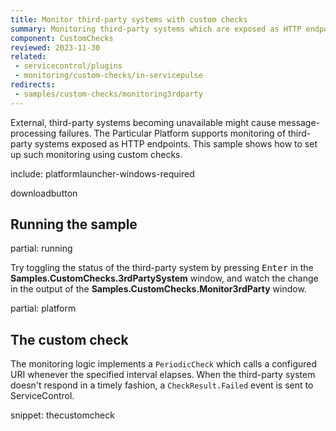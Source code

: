 ```yaml
---
title: Monitor third-party systems with custom checks
summary: Monitoring third-party systems which are exposed as HTTP endpoints with custom checks.
component: CustomChecks
reviewed: 2023-11-30
related:
 - servicecontrol/plugins
 - monitoring/custom-checks/in-servicepulse
redirects:
 - samples/custom-checks/monitoring3rdparty
---
```


External, third-party systems becoming unavailable might cause message-processing failures. The Particular Platform supports monitoring of third-party systems exposed as HTTP endpoints. This sample shows how to set up such monitoring using custom checks.

include: platformlauncher-windows-required

downloadbutton

## Running the sample

partial: running

Try toggling the status of the third-party system by pressing <kbd>Enter</kbd> in the **Samples.CustomChecks.3rdPartySystem** window, and watch the change in the output of the **Samples.CustomChecks.Monitor3rdParty** window.

partial: platform

## The custom check

The monitoring logic implements a `PeriodicCheck` which calls a configured URI whenever the specified interval elapses. When the third-party system doesn't respond in a timely fashion, a `CheckResult.Failed` event is sent to ServiceControl.

snippet: thecustomcheck
